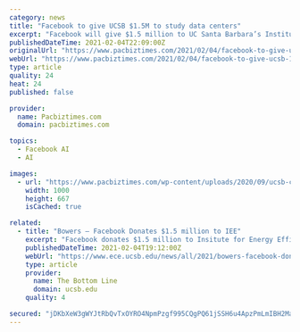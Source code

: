 ```yaml
---
category: news
title: "Facebook to give UCSB $1.5M to study data centers"
excerpt: "Facebook will give $1.5 million to UC Santa Barbara’s Institute for Energy Efficiency to fund research into energy-efficient data centers and artificial intelligence, UCSB announced Feb. 4. The"
publishedDateTime: 2021-02-04T22:09:00Z
originalUrl: "https://www.pacbiztimes.com/2021/02/04/facebook-to-give-ucsb-1-5m-to-study-data-centers/"
webUrl: "https://www.pacbiztimes.com/2021/02/04/facebook-to-give-ucsb-1-5m-to-study-data-centers/"
type: article
quality: 24
heat: 24
published: false

provider:
  name: Pacbiztimes.com
  domain: pacbiztimes.com

topics:
  - Facebook AI
  - AI

images:
  - url: "https://www.pacbiztimes.com/wp-content/uploads/2020/09/ucsb-campus-storke-bike-circle-ucen-ocean.jpg"
    width: 1000
    height: 667
    isCached: true

related:
  - title: "Bowers – Facebook Donates $1.5 million to IEE"
    excerpt: "Facebook donates $1.5 million to Insitute for Energy Efficiency in support of data center efficiency research A new partnership of UC Santa Barbara’s Institute for Energy Efficiency (IEE) and Facebook will accelerate research into energy-efficient data centers and artificial intelligence (AI)."
    publishedDateTime: 2021-02-04T19:12:00Z
    webUrl: "https://www.ece.ucsb.edu/news/all/2021/bowers-facebook-donates-15-million-iee"
    type: article
    provider:
      name: The Bottom Line
      domain: ucsb.edu
    quality: 4

secured: "jDKbXeW3gWYJtRbQvTxOYRO4NpmPzgf995CQgPQ61jSSH6u4ApzPmLmIBH2Ma7zVDsY47W4Ee9GC1pFedX1K51obxmV8vvNS1Mmx9xnF6umHaZyquVU89jJsVwULf+1Qsi95qzXi+9sAaCkUSL3OBR3z9X191gl27Nm2j2dFE2SirZ6QlXfqoINI9JTG58e29Ot0295R8UiYy1b+DGvvqx9E34XWOhvTcfhUWgA8YoZ8NoUuCoNQJ9lHw0klm/GvKvv2wOJnaNpxNYLEeDrbnZ4KDUXkARPt7vzXbEHWCDm5ZF2TU5GWULO8QxYgMRdGnhck7bZSzq9+eO0gT3R7r+cmfn6DrMIo2SE3e4MCzc8=;7FJrnJrCQoFfeSWweEvb+A=="
---
```


